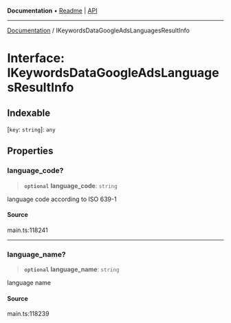 **Documentation** • [Readme](../README.md) \| [API](../globals.md)

***

[Documentation](../README.md) / IKeywordsDataGoogleAdsLanguagesResultInfo

# Interface: IKeywordsDataGoogleAdsLanguagesResultInfo

## Indexable

 \[`key`: `string`\]: `any`

## Properties

### language\_code?

> **`optional`** **language\_code**: `string`

language code according to ISO 639-1

#### Source

main.ts:118241

***

### language\_name?

> **`optional`** **language\_name**: `string`

language name

#### Source

main.ts:118239
